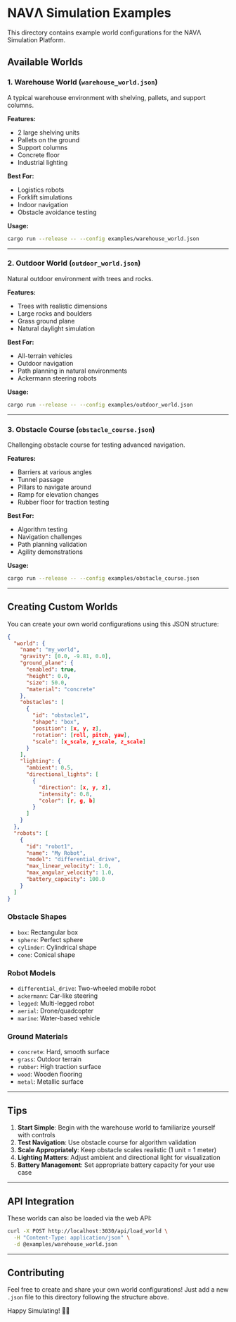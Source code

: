# NAVΛ Simulation Examples

This directory contains example world configurations for the NAVΛ Simulation Platform.

## Available Worlds

### 1. Warehouse World (`warehouse_world.json`)

A typical warehouse environment with shelving, pallets, and support columns.

**Features:**
- 2 large shelving units
- Pallets on the ground
- Support columns
- Concrete floor
- Industrial lighting

**Best For:**
- Logistics robots
- Forklift simulations
- Indoor navigation
- Obstacle avoidance testing

**Usage:**
```bash
cargo run --release -- --config examples/warehouse_world.json
```

---

### 2. Outdoor World (`outdoor_world.json`)

Natural outdoor environment with trees and rocks.

**Features:**
- Trees with realistic dimensions
- Large rocks and boulders
- Grass ground plane
- Natural daylight simulation

**Best For:**
- All-terrain vehicles
- Outdoor navigation
- Path planning in natural environments
- Ackermann steering robots

**Usage:**
```bash
cargo run --release -- --config examples/outdoor_world.json
```

---

### 3. Obstacle Course (`obstacle_course.json`)

Challenging obstacle course for testing advanced navigation.

**Features:**
- Barriers at various angles
- Tunnel passage
- Pillars to navigate around
- Ramp for elevation changes
- Rubber floor for traction testing

**Best For:**
- Algorithm testing
- Navigation challenges
- Path planning validation
- Agility demonstrations

**Usage:**
```bash
cargo run --release -- --config examples/obstacle_course.json
```

---

## Creating Custom Worlds

You can create your own world configurations using this JSON structure:

```json
{
  "world": {
    "name": "my_world",
    "gravity": [0.0, -9.81, 0.0],
    "ground_plane": {
      "enabled": true,
      "height": 0.0,
      "size": 50.0,
      "material": "concrete"
    },
    "obstacles": [
      {
        "id": "obstacle1",
        "shape": "box",
        "position": [x, y, z],
        "rotation": [roll, pitch, yaw],
        "scale": [x_scale, y_scale, z_scale]
      }
    ],
    "lighting": {
      "ambient": 0.5,
      "directional_lights": [
        {
          "direction": [x, y, z],
          "intensity": 0.8,
          "color": [r, g, b]
        }
      ]
    }
  },
  "robots": [
    {
      "id": "robot1",
      "name": "My Robot",
      "model": "differential_drive",
      "max_linear_velocity": 1.0,
      "max_angular_velocity": 1.0,
      "battery_capacity": 100.0
    }
  ]
}
```

### Obstacle Shapes

- `box`: Rectangular box
- `sphere`: Perfect sphere
- `cylinder`: Cylindrical shape
- `cone`: Conical shape

### Robot Models

- `differential_drive`: Two-wheeled mobile robot
- `ackermann`: Car-like steering
- `legged`: Multi-legged robot
- `aerial`: Drone/quadcopter
- `marine`: Water-based vehicle

### Ground Materials

- `concrete`: Hard, smooth surface
- `grass`: Outdoor terrain
- `rubber`: High traction surface
- `wood`: Wooden flooring
- `metal`: Metallic surface

---

## Tips

1. **Start Simple**: Begin with the warehouse world to familiarize yourself with controls
2. **Test Navigation**: Use obstacle course for algorithm validation
3. **Scale Appropriately**: Keep obstacle scales realistic (1 unit = 1 meter)
4. **Lighting Matters**: Adjust ambient and directional light for visualization
5. **Battery Management**: Set appropriate battery capacity for your use case

---

## API Integration

These worlds can also be loaded via the web API:

```bash
curl -X POST http://localhost:3030/api/load_world \
  -H "Content-Type: application/json" \
  -d @examples/warehouse_world.json
```

---

## Contributing

Feel free to create and share your own world configurations!
Just add a new `.json` file to this directory following the structure above.

Happy Simulating! 🤖✨

